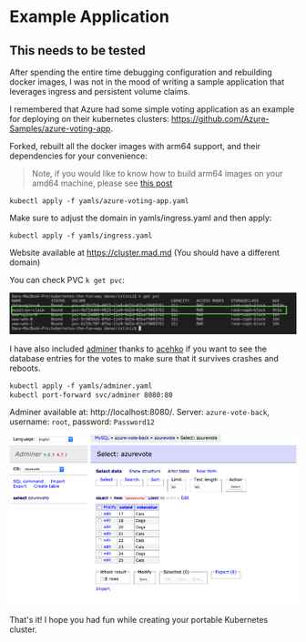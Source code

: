 # Example Application

## This needs to be tested

After spending the entire time debugging configuration and rebuilding docker images, I was not in the mood of writing a sample application that leverages ingress and persistent volume claims.

I remembered that Azure had some simple voting application as an example for deploying on their kubernetes clusters: https://github.com/Azure-Samples/azure-voting-app. 

Forked, rebuilt all the docker images with arm64 support, and their dependencies for your convenience:

> Note, if you would like to know how to build arm64 images on your amd64 machine, please see [this post](https://medium.com/@carlosedp/cross-building-arm64-images-on-docker-desktop-254d1e0bc1f9)

```
kubectl apply -f yamls/azure-voting-app.yaml
```

Make sure to adjust the domain in yamls/ingress.yaml and then apply:

```
kubectl apply -f yamls/ingress.yaml
```

Website available at https://cluster.mad.md (You should have a different domain)

You can check PVC `k get pvc`:

![pvc](../images/pvc.png)

I have also included [adminer](https://hub.docker.com/_/adminer/) thanks to [acehko](https://github.com/acehko/kubernetes-examples/tree/master/adminer) if you want to see the database entries for the votes to make sure that it survives crashes and reboots.

```
kubectl apply -f yamls/adminer.yaml
kubectl port-forward svc/adminer 8080:80
```
Adminer available at: http://localhost:8080/. Server: `azure-vote-back`, username: `root`, password: `Password12`

![adminer](../images/adminer.png)

That's it! I hope you had fun while creating your portable Kubernetes cluster.
